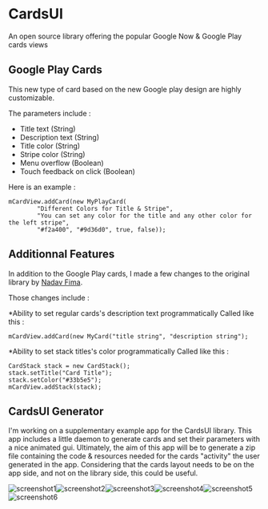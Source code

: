 CardsUI
===================
An open source library offering the popular Google Now & Google Play cards views

## Google Play Cards
This new type of card based on the new Google play design are highly customizable.

The parameters include :

* Title text (String)
* Description text (String)
* Title color (String)
* Stripe color (String)
* Menu overflow (Boolean)
* Touch feedback on click (Boolean)

Here is an example : 

    mCardView.addCard(new MyPlayCard(
            "Different Colors for Title & Stripe", 
            "You can set any color for the title and any other color for the left stripe", 
            "#f2a400", "#9d36d0", true, false));
            
            
## Additionnal Features
In addition to the Google Play cards, I made a few changes to the original library by [Nadav Fima](https://github.com/nadavfima/cardsui-for-android).

Those changes include :

*Ability to set regular cards's description text programmatically
Called like this :

    mCardView.addCard(new MyCard("title string", "description string");
    
*Ability to set stack titles's color programmatically
Called like this :

    CardStack stack = new CardStack();
    stack.setTitle("Card Title");
    stack.setColor("#33b5e5");
    mCardView.addStack(stack);
    
    
## CardsUI Generator
I'm working on a supplementary example app for the CardsUI library. This app includes a little daemon to generate cards and set their parameters with a nice animated gui.
Ultimately, the aim of this app will be to generate a zip file containing the code & resources needed for the cards "activity" the user generated in the app.
Considering that the cards layout needs to be on the app side, and not on the library side, this could be useful.

![screenshot1](http://imageshack.us/a/img837/1365/cardsgen1.png)![screenshot2](http://imageshack.us/a/img708/8929/cardsgen2.png)![screenshot3](http://imageshack.us/a/img90/7456/cardsgen3.png)![screenshot4](http://imageshack.us/a/img109/9287/cardsgen4.png)![screenshot5](http://imageshack.us/a/img209/8982/cardsgen5.png)![screenshot6](http://imageshack.us/a/img515/4987/cardsgen6.png)

